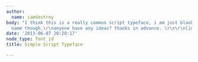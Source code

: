```yaml
---
author:
  name: iamdestroy
body: "I think this is a really common script typeface, i am just blanking on the
  name though.\r\nanyone have any ideas? thanks in advance. \r\n\r\n[img:sites/default/files/old-images/ittakesa_6060.png]"
date: '2013-06-07 20:28:17'
node_type: font_id
title: Simple Script Typeface

---
```

